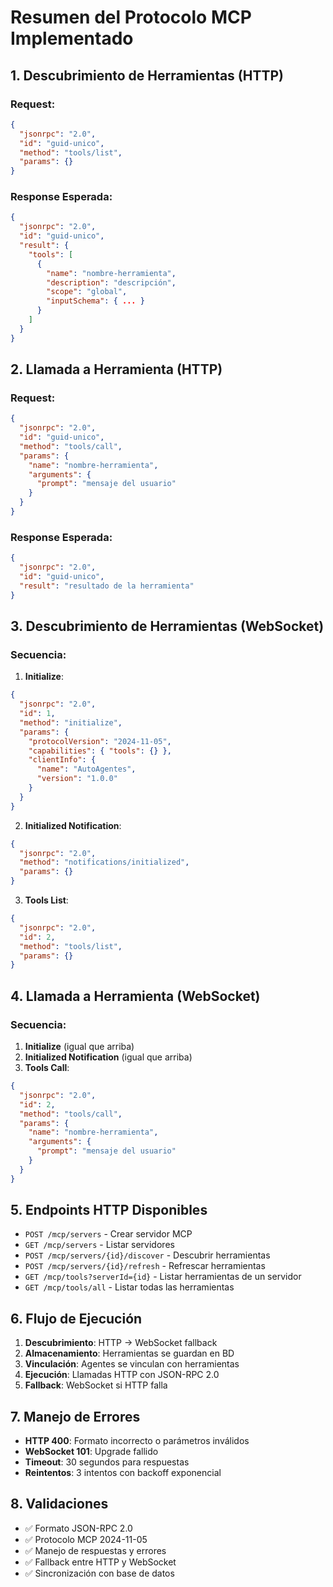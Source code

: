 # Resumen del Protocolo MCP Implementado

## 1. Descubrimiento de Herramientas (HTTP)

### Request:
```json
{
  "jsonrpc": "2.0",
  "id": "guid-unico",
  "method": "tools/list",
  "params": {}
}
```

### Response Esperada:
```json
{
  "jsonrpc": "2.0",
  "id": "guid-unico",
  "result": {
    "tools": [
      {
        "name": "nombre-herramienta",
        "description": "descripción",
        "scope": "global",
        "inputSchema": { ... }
      }
    ]
  }
}
```

## 2. Llamada a Herramienta (HTTP)

### Request:
```json
{
  "jsonrpc": "2.0",
  "id": "guid-unico",
  "method": "tools/call",
  "params": {
    "name": "nombre-herramienta",
    "arguments": {
      "prompt": "mensaje del usuario"
    }
  }
}
```

### Response Esperada:
```json
{
  "jsonrpc": "2.0",
  "id": "guid-unico",
  "result": "resultado de la herramienta"
}
```

## 3. Descubrimiento de Herramientas (WebSocket)

### Secuencia:
1. **Initialize**:
```json
{
  "jsonrpc": "2.0",
  "id": 1,
  "method": "initialize",
  "params": {
    "protocolVersion": "2024-11-05",
    "capabilities": { "tools": {} },
    "clientInfo": {
      "name": "AutoAgentes",
      "version": "1.0.0"
    }
  }
}
```

2. **Initialized Notification**:
```json
{
  "jsonrpc": "2.0",
  "method": "notifications/initialized",
  "params": {}
}
```

3. **Tools List**:
```json
{
  "jsonrpc": "2.0",
  "id": 2,
  "method": "tools/list",
  "params": {}
}
```

## 4. Llamada a Herramienta (WebSocket)

### Secuencia:
1. **Initialize** (igual que arriba)
2. **Initialized Notification** (igual que arriba)
3. **Tools Call**:
```json
{
  "jsonrpc": "2.0",
  "id": 2,
  "method": "tools/call",
  "params": {
    "name": "nombre-herramienta",
    "arguments": {
      "prompt": "mensaje del usuario"
    }
  }
}
```

## 5. Endpoints HTTP Disponibles

- `POST /mcp/servers` - Crear servidor MCP
- `GET /mcp/servers` - Listar servidores
- `POST /mcp/servers/{id}/discover` - Descubrir herramientas
- `POST /mcp/servers/{id}/refresh` - Refrescar herramientas
- `GET /mcp/tools?serverId={id}` - Listar herramientas de un servidor
- `GET /mcp/tools/all` - Listar todas las herramientas

## 6. Flujo de Ejecución

1. **Descubrimiento**: HTTP → WebSocket fallback
2. **Almacenamiento**: Herramientas se guardan en BD
3. **Vinculación**: Agentes se vinculan con herramientas
4. **Ejecución**: Llamadas HTTP con JSON-RPC 2.0
5. **Fallback**: WebSocket si HTTP falla

## 7. Manejo de Errores

- **HTTP 400**: Formato incorrecto o parámetros inválidos
- **WebSocket 101**: Upgrade fallido
- **Timeout**: 30 segundos para respuestas
- **Reintentos**: 3 intentos con backoff exponencial

## 8. Validaciones

- ✅ Formato JSON-RPC 2.0
- ✅ Protocolo MCP 2024-11-05
- ✅ Manejo de respuestas y errores
- ✅ Fallback entre HTTP y WebSocket
- ✅ Sincronización con base de datos

